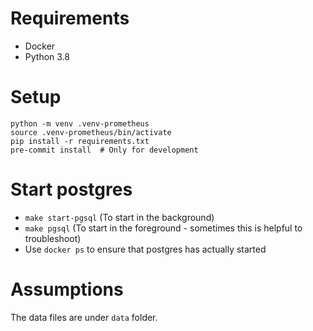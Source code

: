 # Requirements

- Docker
- Python 3.8

# Setup

```shell
python -m venv .venv-prometheus
source .venv-prometheus/bin/activate
pip install -r requirements.txt
pre-commit install  # Only for development
```

# Start postgres

- `make start-pgsql` (To start in the background)
- `make pgsql` (To start in the foreground - sometimes this is helpful to troubleshoot)
- Use `docker ps` to ensure that postgres has actually started

# Assumptions

The data files are under `data` folder.
